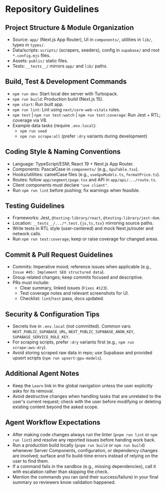 # Repository Guidelines

## Project Structure & Module Organization
- Source: `app/` (Next.js App Router), UI in `components/`, utilities in `lib/`, types in `types/`.
- Data/scripts: `scripts/` (scrapers, seeders), config in `supabase/` and root `*.config.mjs` files.
- Assets: `public/` static files.
- Tests: `__tests__/` mirrors `app/` and `lib/` paths.

## Build, Test & Development Commands
- `npm run dev`: Start local dev server with Turbopack.
- `npm run build`: Production build (Next.js 15).
- `npm start`: Run built app.
- `npm run lint`: Lint using `next/core-web-vitals` rules.
- `npm test` | `npm run test:watch` | `npm run test:coverage`: Run Jest + RTL; coverage via V8.
- Example data tasks (require `.env.local`):
  - `npm run seed`
  - `npm run scrape:all` (prefer `:dry` variants during development)

## Coding Style & Naming Conventions
- Language: TypeScript/ESM; React 19 + Next.js App Router.
- Components: PascalCase in `components/` (e.g., `GpuTable.tsx`).
- Hooks/utilities: camelCase files (e.g., `useGpuModels.ts`, `formatPrice.ts`).
- Routes: follow `app/segment/page.tsx` and API in `app/api/.../route.ts`.
- Client components must declare `"use client"`.
- Run `npm run lint` before pushing; fix warnings when feasible.

## Testing Guidelines
- Frameworks: Jest, `@testing-library/react`, `@testing-library/jest-dom`.
- Location: `__tests__/.../*.test.{js,ts,tsx}` mirroring source paths.
- Write tests in RTL style (user-centered) and mock Next.js/router and network calls.
- Run `npm run test:coverage`; keep or raise coverage for changed areas.

## Commit & Pull Request Guidelines
- Commits: Imperative mood; reference issues when applicable (e.g., `Issue #45: Implement SEO structured data`).
- Group related changes; keep commits focused and descriptive.
- PRs must include:
  - Clear summary, linked issues (`Fixes #123`).
  - Test coverage notes and relevant screenshots for UI.
  - Checklist: `lint`/`test` pass, docs updated.

## Security & Configuration Tips
- Secrets live in `.env.local` (not committed). Common vars: `NEXT_PUBLIC_SUPABASE_URL`, `NEXT_PUBLIC_SUPABASE_ANON_KEY`, `SUPABASE_SERVICE_ROLE_KEY`.
- For scraping scripts, prefer `:dry` variants first (e.g., `npm run scrape:aws:dry`).
- Avoid storing scraped raw data in repo; use Supabase and provided upsert scripts (`npm run upsert:gpu-models`).

## Additional Agent Notes
- Keep the `Learn` link in the global navigation unless the user explicitly asks for its removal.
- Avoid destructive changes when handling tasks that are unrelated to the user's current request; check with the user before modifying or deleting existing content beyond the asked scope.

## Agent Workflow Expectations
- After making code changes always run the linter (`pnpm run lint` or `npm run lint`) and resolve any reported issues before handing work back.
- Run a production build locally (`pnpm run build` or `npm run build`) whenever Server Components, configuration, or dependency changes are involved; surface and fix build-time errors instead of relying on the user to find them.
- If a command fails in the sandbox (e.g., missing dependencies), call it with escalation rather than skipping the check.
- Mention the commands you ran (and their success/failure) in your final summary so reviewers know validation happened.
